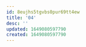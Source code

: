 ```yaml
---
id: 8eujhs5tgvbs0pur69tt4ew
title: '04'
desc: ''
updated: 1649080597790
created: 1649080597790
---
```


